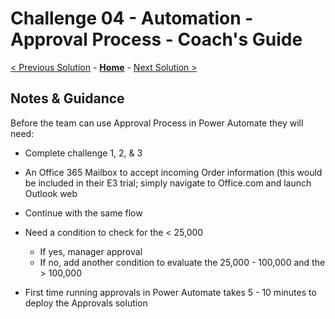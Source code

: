 # Challenge 04 - Automation - Approval Process - Coach's Guide 

[< Previous Solution](./Solution-03.md) - **[Home](./README.md)** - [Next Solution >](./Solution-05.md)

## Notes & Guidance

Before the team can use Approval Process in Power Automate they will need:
- Complete challenge 1, 2, & 3
- An Office 365 Mailbox to accept incoming Order information (this would be included in their E3 trial; simply navigate to Office.com and launch Outlook web

- Continue with the same flow
- Need a condition to check for the < 25,000
  - If yes, manager approval
  - If no, add another condition to evaluate the 25,000 - 100,000 and the > 100,000
- First time running approvals in Power Automate takes 5 - 10 minutes to deploy the Approvals solution
